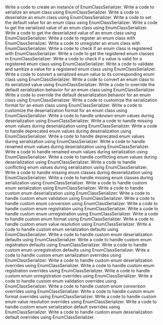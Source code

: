 Write a code to create an instance of EnumClassSerializer.
Write a code to serialize an enum class using EnumClassSerializer.
Write a code to deserialize an enum class using EnumClassSerializer.
Write a code to set the default value for an enum class using EnumClassSerializer.
Write a code to get the serialized value of an enum class using EnumClassSerializer.
Write a code to get the deserialized value of an enum class using EnumClassSerializer.
Write a code to register an enum class with EnumClassSerializer.
Write a code to unregister an enum class with EnumClassSerializer.
Write a code to check if an enum class is registered with EnumClassSerializer.
Write a code to get the registered enum classes in EnumClassSerializer.
Write a code to check if a value is valid for a registered enum class using EnumClassSerializer.
Write a code to validate and sanitize a value for a registered enum class using EnumClassSerializer.
Write a code to convert a serialized enum value to its corresponding enum class using EnumClassSerializer.
Write a code to convert an enum class to its serialized value using EnumClassSerializer.
Write a code to override the default serialization behavior for an enum class using EnumClassSerializer.
Write a code to override the default deserialization behavior for an enum class using EnumClassSerializer.
Write a code to customize the serialization format for an enum class using EnumClassSerializer.
Write a code to customize the deserialization format for an enum class using EnumClassSerializer.
Write a code to handle unknown enum values during deserialization using EnumClassSerializer.
Write a code to handle missing enum values during deserialization using EnumClassSerializer.
Write a code to handle deprecated enum values during deserialization using EnumClassSerializer.
Write a code to handle deprecated enum values during serialization using EnumClassSerializer.
Write a code to handle renamed enum values during deserialization using EnumClassSerializer.
Write a code to handle renamed enum values during serialization using EnumClassSerializer.
Write a code to handle conflicting enum values during deserialization using EnumClassSerializer.
Write a code to handle conflicting enum values during serialization using EnumClassSerializer.
Write a code to handle missing enum classes during deserialization using EnumClassSerializer.
Write a code to handle missing enum classes during serialization using EnumClassSerializer.
Write a code to handle custom enum serialization using EnumClassSerializer.
Write a code to handle custom enum deserialization using EnumClassSerializer.
Write a code to handle custom enum validation using EnumClassSerializer.
Write a code to handle custom enum conversion using EnumClassSerializer.
Write a code to handle custom enum registration using EnumClassSerializer.
Write a code to handle custom enum unregistration using EnumClassSerializer.
Write a code to handle custom enum format using EnumClassSerializer.
Write a code to handle custom enum value resolution using EnumClassSerializer.
Write a code to handle custom enum serialization defaults using EnumClassSerializer.
Write a code to handle custom enum deserialization defaults using EnumClassSerializer.
Write a code to handle custom enum registration defaults using EnumClassSerializer.
Write a code to handle custom enum unregistration defaults using EnumClassSerializer.
Write a code to handle custom enum serialization overrides using EnumClassSerializer.
Write a code to handle custom enum deserialization overrides using EnumClassSerializer.
Write a code to handle custom enum registration overrides using EnumClassSerializer.
Write a code to handle custom enum unregistration overrides using EnumClassSerializer.
Write a code to handle custom enum validation overrides using EnumClassSerializer.
Write a code to handle custom enum conversion overrides using EnumClassSerializer.
Write a code to handle custom enum format overrides using EnumClassSerializer.
Write a code to handle custom enum value resolution overrides using EnumClassSerializer.
Write a code to handle custom enum serialization default overrides using EnumClassSerializer.
Write a code to handle custom enum deserialization default overrides using EnumClassSerializer.